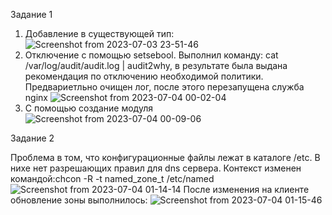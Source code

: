 Задание 1

1) Добавление в существующей тип:
![Screenshot from 2023-07-03 23-51-46](https://github.com/rethen01/otus17/assets/101434046/f1da2d79-5312-4bf1-8d1a-cc536e0eb2b3)
2) Отключение с помощью setsebool. Выполнил команду: cat /var/log/audit/audit.log | audit2why, в результате была выдана рекомендация по отключению необходимой политики. Предвариетльно очищен лог, после этого перезапущена служба nginx
![Screenshot from 2023-07-04 00-02-04](https://github.com/rethen01/otus17/assets/101434046/db4a5868-2f58-436b-9d4c-d580687fed65)
3) С помощью создание модуля
![Screenshot from 2023-07-04 00-09-06](https://github.com/rethen01/otus17/assets/101434046/c0d4d19e-4499-48e2-a6e4-37e42d78b027)


Задание 2

Проблема в том, что конфигурационные файлы лежат в каталоге /etс. В нихе нет разрешающих правил для dns сервера. 
Контекст изменен командой:chcon -R -t named_zone_t /etc/named
![Screenshot from 2023-07-04 01-14-14](https://github.com/rethen01/otus17/assets/101434046/fec91480-2b3a-4c5e-ad6c-d992015317c4)
После изменения на клиенте обновление зоны выполнилось:
![Screenshot from 2023-07-04 01-15-46](https://github.com/rethen01/otus17/assets/101434046/e1b4bc3a-59f4-4c11-b9b1-0e714b78f228)
